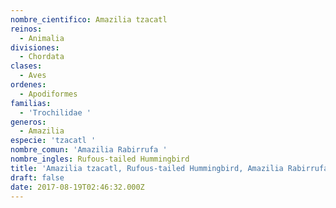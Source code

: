 ```yaml
---
nombre_cientifico: Amazilia tzacatl
reinos:
  - Animalia
divisiones:
  - Chordata
clases:
  - Aves
ordenes:
  - Apodiformes
familias:
  - 'Trochilidae '
generos:
  - Amazilia
especie: 'tzacatl '
nombre_comun: 'Amazilia Rabirrufa '
nombre_ingles: Rufous-tailed Hummingbird
title: 'Amazilia tzacatl, Rufous-tailed Hummingbird, Amazilia Rabirrufa '
draft: false
date: 2017-08-19T02:46:32.000Z
---
```


